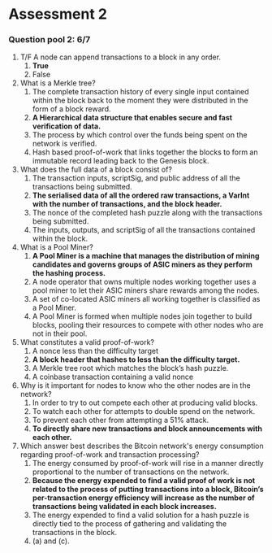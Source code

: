 # Assessment 2



### Question pool 2: 6/7 <a href="#question-pool-2-6-7" id="question-pool-2-6-7"></a>

1. T/F A node can append transactions to a block in any order.
   1. **True**
   2. False
2. What is a Merkle tree?
   1. The complete transaction history of every single input contained within the block back to the moment they were distributed in the form of a block reward.
   2. **A Hierarchical data structure that enables secure and fast verification of data.**
   3. The process by which control over the funds being spent on the network is verified.
   4. Hash based proof-of-work that links together the blocks to form an immutable record leading back to the Genesis block.
3. What does the full data of a block consist of?
   1. The transaction inputs, scriptSig, and public address of all the transactions being submitted.
   2. **The serialised data of all the ordered raw transactions, a VarInt with the number of transactions, and the block header.**
   3. The nonce of the completed hash puzzle along with the transactions being submitted.
   4. The inputs, outputs, and scriptSig of all the transactions contained within the block.
4. What is a Pool Miner?
   1. **A Pool Miner is a machine that manages the distribution of mining candidates and governs groups of ASIC miners as they perform the hashing process.**
   2. A node operator that owns multiple nodes working together uses a pool miner to let their ASIC miners share rewards among the nodes.
   3. A set of co-located ASIC miners all working together is classified as a Pool Miner.
   4. A Pool Miner is formed when multiple nodes join together to build blocks, pooling their resources to compete with other nodes who are not in their pool.
5. What constitutes a valid proof-of-work?
   1. A nonce less than the difficulty target
   2. **A block header that hashes to less than the difficulty target.**
   3. A Merkle tree root which matches the block’s hash puzzle.
   4. A coinbase transaction containing a valid nonce
6. Why is it important for nodes to know who the other nodes are in the network?
   1. In order to try to out compete each other at producing valid blocks.
   2. To watch each other for attempts to double spend on the network.
   3. To prevent each other from attempting a 51% attack.
   4. **To directly share new transactions and block announcements with each other.**
7. Which answer best describes the Bitcoin network's energy consumption regarding proof-of-work and transaction processing?
   1. The energy consumed by proof-of-work will rise in a manner directly proportional to the number of transactions on the network.
   2. **Because the energy expended to find a valid proof of work is not related to the process of putting transactions into a block, Bitcoin’s per-transaction energy efficiency will increase as the number of transactions being validated in each block increases.**
   3. The energy expended to find a valid solution for a hash puzzle is directly tied to the process of gathering and validating the transactions in the block.
   4. (a) and (c).

